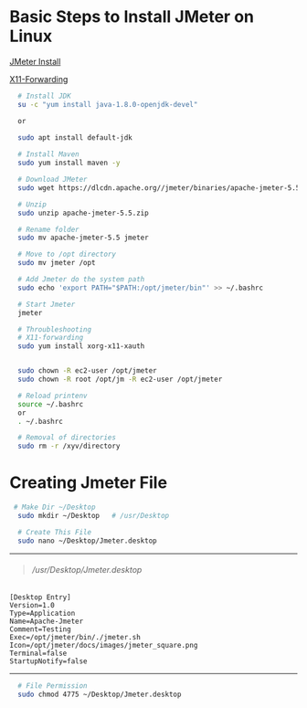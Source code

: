 # Basic Steps to Install JMeter on Linux

[JMeter Install](https://linux.how2shout.com/2-ways-to-install-apache-jmeter-on-ubuntu-22-04-lts-linux/)

[X11-Forwarding](https://aws.amazon.com/blogs/compute/how-to-enable-x11-forwarding-from-red-hat-enterprise-linux-rhel-amazon-linux-suse-linux-ubuntu-server-to-support-gui-based-installations-from-amazon-ec2/)

```bash
  # Install JDK
  su -c "yum install java-1.8.0-openjdk-devel"

  or

  sudo apt install default-jdk
  
  # Install Maven
  sudo yum install maven -y

  # Download JMeter
  sudo wget https://dlcdn.apache.org//jmeter/binaries/apache-jmeter-5.5.zip

  # Unzip
  sudo unzip apache-jmeter-5.5.zip

  # Rename folder
  sudo mv apache-jmeter-5.5 jmeter

  # Move to /opt directory
  sudo mv jmeter /opt

  # Add Jmeter do the system path
  sudo echo 'export PATH="$PATH:/opt/jmeter/bin"' >> ~/.bashrc

  # Start Jmeter
  jmeter

  # Throubleshooting
  # X11-forwarding 
  sudo yum install xorg-x11-xauth


  sudo chown -R ec2-user /opt/jmeter
  sudo chown -R root /opt/jm -R ec2-user /opt/jmeter

  # Reload printenv
  source ~/.bashrc
  or
  . ~/.bashrc

  # Removal of directories
  sudo rm -r /xyv/directory
```
# Creating Jmeter File
```bash
 # Make Dir ~/Desktop
  sudo mkdir ~/Desktop   # /usr/Desktop
```
```bash
  # Create This File
  sudo nano ~/Desktop/Jmeter.desktop
```  
  ***
  > ######  /usr/Desktop/Jmeter.desktop

    [Desktop Entry]
    Version=1.0
    Type=Application
    Name=Apache-Jmeter
    Comment=Testing
    Exec=/opt/jmeter/bin/./jmeter.sh
    Icon=/opt/jmeter/docs/images/jmeter_square.png
    Terminal=false
    StartupNotify=false
  *** 
```bash
  # File Permission
  sudo chmod 4775 ~/Desktop/Jmeter.desktop

```
